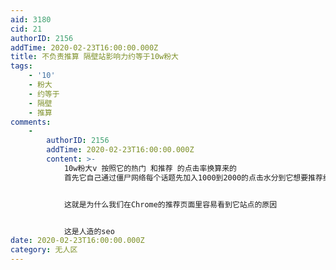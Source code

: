 ```yaml
---
aid: 3180
cid: 21
authorID: 2156
addTime: 2020-02-23T16:00:00.000Z
title: 不负责推算 隔壁站影响力约等于10w粉大
tags:
    - '10'
    - 粉大
    - 约等于
    - 隔壁
    - 推算
comments:
    -
        authorID: 2156
        addTime: 2020-02-23T16:00:00.000Z
        content: >-
            10w粉大v 按照它的热门 和推荐 的点击率换算来的
            首先它自己通过僵尸网络每个话题先加入1000到2000的点击水分到它想要推荐给客户面前的topic上


            这就是为什么我们在Chrome的推荐页面里容易看到它站点的原因


            这是人造的seo
date: 2020-02-23T16:00:00.000Z
category: 无人区
---
```



